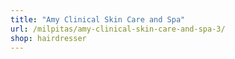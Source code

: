 ```yaml
---
title: "Amy Clinical Skin Care and Spa"
url: /milpitas/amy-clinical-skin-care-and-spa-3/
shop: hairdresser
---
```


